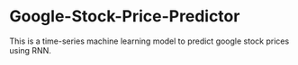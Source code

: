 # Google-Stock-Price-Predictor
This is a time-series machine learning model to predict google stock prices using RNN.
